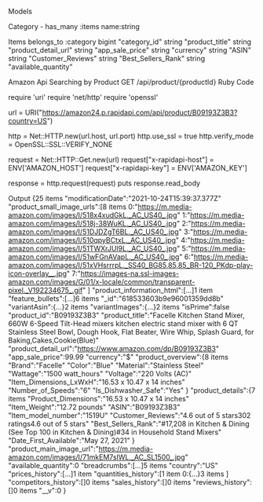 Models

Category - has_many :items 
  name:string



Items  belongs_to :category
bigint "category_id"
string "product_title"
string "product_detail_url"
string "app_sale_price"
string "currency"
string "ASIN"
string "Customer_Reviews"
string "Best_Sellers_Rank"
string "available_quantity"

Amazon Api 
Searching by Product
GET /api/product/{productId}
Ruby Code

require 'uri'
require 'net/http'
require 'openssl'

url = URI("https://amazon24.p.rapidapi.com/api/product/B09193Z3B3?country=US")

http = Net::HTTP.new(url.host, url.port)
http.use_ssl = true
http.verify_mode = OpenSSL::SSL::VERIFY_NONE

request = Net::HTTP::Get.new(url)
request["x-rapidapi-host"] = ENV['AMAZON_HOST']
request["x-rapidapi-key"]  = ENV['AMAZON_KEY']

response = http.request(request)
puts response.read_body

Output
{25 items
"modificationDate":"2021-10-24T15:39:37.377Z"
"product_small_image_urls":[8 items
0:"https://m.media-amazon.com/images/I/518x4xudGkL._AC_US40_.jpg"
1:"https://m.media-amazon.com/images/I/518j-38WuKL._AC_US40_.jpg"
2:"https://m.media-amazon.com/images/I/51DJDZgT6BL._AC_US40_.jpg"
3:"https://m.media-amazon.com/images/I/510qpyBCtxL._AC_US40_.jpg"
4:"https://m.media-amazon.com/images/I/51TWXrJUl9L._AC_US40_.jpg"
5:"https://m.media-amazon.com/images/I/51wFGnAVapL._AC_US40_.jpg"
6:"https://m.media-amazon.com/images/I/51xVHsrrrpL._SS40_BG85,85,85_BR-120_PKdp-play-icon-overlay__.jpg"
7:"https://images-na.ssl-images-amazon.com/images/G/01/x-locale/common/transparent-pixel._V192234675_.gif"
]
"product_information_html":[...]1 item
"feature_bullets":[...]6 items
"_id":"618533603b9e96001359dd8b"
"variantAsin":{...}2 items
"variantImages":{...}2 items
"isPrime":false
"product_id":"B09193Z3B3"
"product_title":"Facelle Kitchen Stand Mixer, 660W 6-Speed Tilt-Head mixers kitchen electric stand mixer with 6 QT Stainless Steel Bowl, Dough Hook, Flat Beater, Wire Whip, Splash Guard, for Baking,Cakes,Cookie(Blue)"
"product_detail_url":"https://www.amazon.com/dp/B09193Z3B3"
"app_sale_price":99.99
"currency":"$"
"product_overview":{8 items
"Brand":"Facelle"
"Color":"Blue"
"Material":"Stainless Steel"
"Wattage":"1500 watt_hours"
"Voltage":"220 Volts (AC)"
"Item_Dimensions_LxWxH":"16.53 x 10.47 x 14 inches"
"Number_of_Speeds":"6"
"Is_Dishwasher_Safe":"Yes"
}
"product_details":{7 items
"Product_Dimensions":"16.53 x 10.47 x 14 inches"
"Item_Weight":"12.72 pounds"
"ASIN":"B09193Z3B3"
"Item_model_number":"1519U"
"Customer_Reviews":"4.6 out of 5 stars302 ratings4.6 out of 5 stars"
"Best_Sellers_Rank":"#17,208 in Kitchen & Dining (See Top 100 in Kitchen & Dining)#34 in Household Stand Mixers"
"Date_First_Available":"May 27, 2021"
}
"product_main_image_url":"https://m.media-amazon.com/images/I/71mkEM7sIWL._AC_SL1500_.jpg"
"available_quantity":0
"breadcrumbs":[...]5 items
"country":"US"
"prices_history":[...]1 item
"quantities_history":[1 item
0:{...}3 items
]
"competitors_history":[]0 items
"sales_history":[]0 items
"reviews_history":[]0 items
"__v":0
}